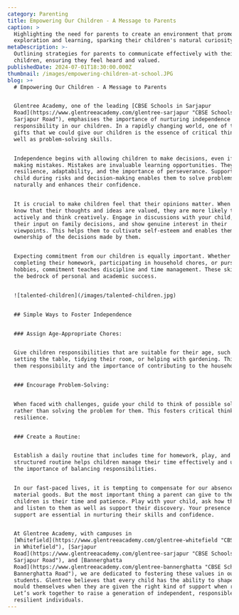```yaml
---
category: Parenting
title: Empowering Our Children - A Message to Parents
caption: >
  Highlighting the need for parents to create an environment that promotes
  exploration and learning, sparking their children's natural curiosity.
metaDescription: >-
  Outlining strategies for parents to communicate effectively with their
  children, ensuring they feel heard and valued.
publishedDate: 2024-07-01T18:30:00.000Z
thumbnail: /images/empowering-children-at-school.JPG
blog: >+
  # Empowering Our Children - A Message to Parents


  Glentree Academy, one of the leading [CBSE Schools in Sarjapur
  Road](https://www.glentreeacademy.com/glentree-sarjapur "CBSE Schools in
  Sarjapur Road"), emphasises the importance of nurturing independence and
  responsibility in our children. In a rapidly changing world, one of the finest
  gifts that we could give our children is the essence of critical thinking as
  well as problem-solving skills.


  Independence begins with allowing children to make decisions, even if it means
  making mistakes. Mistakes are invaluable learning opportunities. They teach
  resilience, adaptability, and the importance of perseverance. Supporting your
  child during risks and decision-making enables them to solve problems
  naturally and enhances their confidence.


  It is crucial to make children feel that their opinions matter. When children
  know that their thoughts and ideas are valued, they are more likely to engage
  actively and think creatively. Engage in discussions with your child, ask for
  their input on family decisions, and show genuine interest in their
  viewpoints. This helps them to cultivate self-esteem and enables them to take
  ownership of the decisions made by them.


  Expecting commitment from our children is equally important. Whether it’s
  completing their homework, participating in household chores, or pursuing
  hobbies, commitment teaches discipline and time management. These skills are
  the bedrock of personal and academic success.


  ![talented-children](/images/talented-children.jpg)


  ## Simple Ways to Foster Independence


  ### Assign Age-Appropriate Chores: 


  Give children responsibilities that are suitable for their age, such as
  setting the table, tidying their room, or helping with gardening. This teaches
  them responsibility and the importance of contributing to the household.


  ### Encourage Problem-Solving: 


  When faced with challenges, guide your child to think of possible solutions
  rather than solving the problem for them. This fosters critical thinking and
  resilience.


  ### Create a Routine: 


  Establish a daily routine that includes time for homework, play, and chores. A
  structured routine helps children manage their time effectively and understand
  the importance of balancing responsibilities.


  In our fast-paced lives, it is tempting to compensate for our absence with
  material goods. But the most important thing a parent can give to their
  children is their time and patience. Play with your child, ask how they are,
  and listen to them as well as support their discovery. Your presence and
  support are essential in nurturing their skills and confidence.


  At Glentree Academy, with campuses in
  [Whitefield](https://www.glentreeacademy.com/glentree-whitefield "CBSE Schools
  in Whitefield"), [Sarjapur
  Road](https://www.glentreeacademy.com/glentree-sarjapur "CBSE Schools in
  Sarjapur Road"), and [Bannerghatta
  Road](https://www.glentreeacademy.com/glentree-bannerghatta "CBSE Schools in
  Bannerghatta Road"), we are dedicated to fostering these values in our
  students. Glentree believes that every child has the ability to shape and
  mould themselves when they are given the right kind of support when required.
  Let’s work together to raise a generation of independent, responsible, and
  resilient individuals.
---
```


